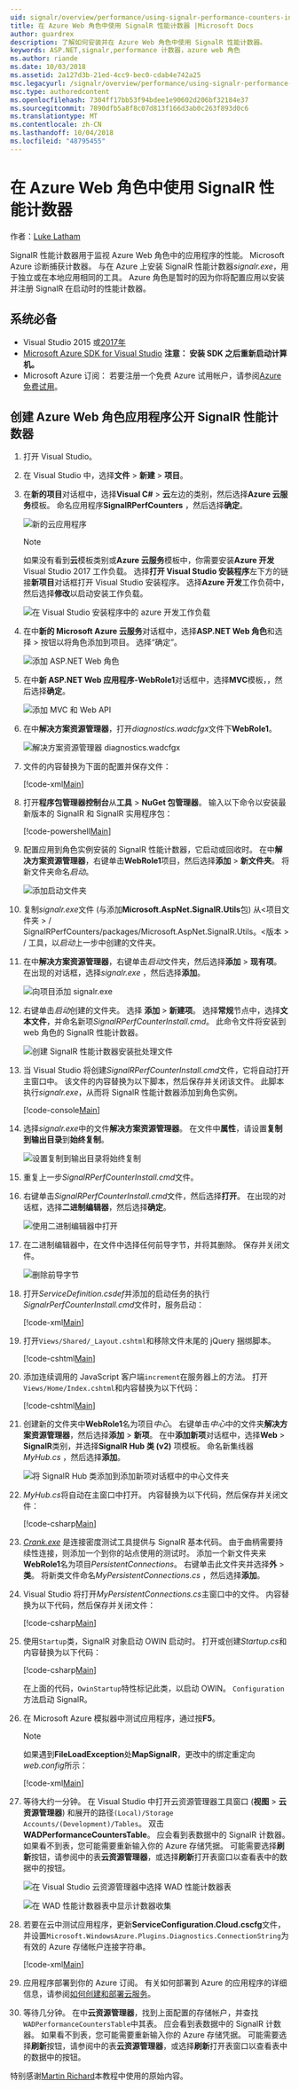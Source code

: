 ```yaml
---
uid: signalr/overview/performance/using-signalr-performance-counters-in-an-azure-web-role
title: 在 Azure Web 角色中使用 SignalR 性能计数器 |Microsoft Docs
author: guardrex
description: 了解如何安装并在 Azure Web 角色中使用 SignalR 性能计数器。
keywords: ASP.NET,signalr,performance 计数器，azure web 角色
ms.author: riande
ms.date: 10/03/2018
ms.assetid: 2a127d3b-21ed-4cc9-bec0-cdab4e742a25
msc.legacyurl: /signalr/overview/performance/using-signalr-performance-counters-in-an-azure-web-role
msc.type: authoredcontent
ms.openlocfilehash: 7304ff17bb53f94bdee1e90602d206bf32184e37
ms.sourcegitcommit: 7890dfb5a8f8c07d813f166d3ab0c263f893d0c6
ms.translationtype: MT
ms.contentlocale: zh-CN
ms.lasthandoff: 10/04/2018
ms.locfileid: "48795455"
---
```

# <a name="using-signalr-performance-counters-in-an-azure-web-role"></a>在 Azure Web 角色中使用 SignalR 性能计数器

作者：[Luke Latham](https://github.com/guardrex)

SignalR 性能计数器用于监视 Azure Web 角色中的应用程序的性能。 Microsoft Azure 诊断捕获计数器。 与在 Azure 上安装 SignalR 性能计数器*signalr.exe*，用于独立或在本地应用相同的工具。 Azure 角色是暂时的因为你将配置应用以安装并注册 SignalR 在启动时的性能计数器。

## <a name="prerequisites"></a>系统必备

* Visual Studio 2015 或[2017年](https://visualstudio.microsoft.com/downloads/?utm_medium=microsoft&utm_source=docs.microsoft.com&utm_campaign=button+cta&utm_content=download+vs2017)
* [Microsoft Azure SDK for Visual Studio](https://azure.microsoft.com/downloads/) **注意： 安装 SDK 之后重新启动计算机。**
* Microsoft Azure 订阅： 若要注册一个免费 Azure 试用帐户，请参阅[Azure 免费试用](https://azure.microsoft.com/free/)。

## <a name="creating-an-azure-web-role-application-that-exposes-signalr-performance-counters"></a>创建 Azure Web 角色应用程序公开 SignalR 性能计数器

1. 打开 Visual Studio。

2. 在 Visual Studio 中，选择**文件** > **新建** > **项目**。

3. 在**新的项目**对话框中，选择**Visual C#** > **云**左边的类别，然后选择**Azure 云服务**模板。 命名应用程序**SignalRPerfCounters** ，然后选择**确定**。

   ![新的云应用程序](using-signalr-performance-counters-in-an-azure-web-role/_static/image1.png)

   > [!NOTE]
   > 如果没有看到**云**模板类别或**Azure 云服务**模板中，你需要安装**Azure 开发**Visual Studio 2017 工作负载。 选择**打开 Visual Studio 安装程序**左下方的链接**新项目**对话框打开 Visual Studio 安装程序。 选择**Azure 开发**工作负荷中，然后选择**修改**以启动安装工作负载。
   >
   > ![在 Visual Studio 安装程序中的 azure 开发工作负载](using-signalr-performance-counters-in-an-azure-web-role/_static/azure-development-workload.png)

4. 在中**新的 Microsoft Azure 云服务**对话框中，选择**ASP.NET Web 角色**和选择 > 按钮以将角色添加到项目。 选择“确定”。

   ![添加 ASP.NET Web 角色](using-signalr-performance-counters-in-an-azure-web-role/_static/image2.png)

5. 在中**新 ASP.NET Web 应用程序-WebRole1**对话框中，选择**MVC**模板，，然后选择**确定**。

   ![添加 MVC 和 Web API](using-signalr-performance-counters-in-an-azure-web-role/_static/image3.png)

6. 在中**解决方案资源管理器**，打开*diagnostics.wadcfgx*文件下**WebRole1**。

   ![解决方案资源管理器 diagnostics.wadcfgx](using-signalr-performance-counters-in-an-azure-web-role/_static/image4.png)

7. 文件的内容替换为下面的配置并保存文件：

   [!code-xml[Main](using-signalr-performance-counters-in-an-azure-web-role/samples/sample1.xml)]

8. 打开**程序包管理器控制台**从**工具** > **NuGet 包管理器**。 输入以下命令以安装最新版本的 SignalR 和 SignalR 实用程序包：

   [!code-powershell[Main](using-signalr-performance-counters-in-an-azure-web-role/samples/sample2.ps1)]

9. 配置应用到角色实例安装的 SignalR 性能计数器，它启动或回收时。 在中**解决方案资源管理器**，右键单击**WebRole1**项目，然后选择**添加** > **新文件夹**。 将新文件夹命名*启动*。

   ![添加启动文件夹](using-signalr-performance-counters-in-an-azure-web-role/_static/image5.png)

10. 复制*signalr.exe*文件 (与添加**Microsoft.AspNet.SignalR.Utils**包) 从\<项目文件夹 > / SignalRPerfCounters/packages/Microsoft.AspNet.SignalR.Utils。\<版本 > / 工具，以*启动*上一步中创建的文件夹。

11. 在中**解决方案资源管理器**，右键单击*启动*文件夹，然后选择**添加** > **现有项**。 在出现的对话框，选择*signalr.exe* ，然后选择**添加**。

    ![向项目添加 signalr.exe](using-signalr-performance-counters-in-an-azure-web-role/_static/image6.png)

12. 右键单击*启动*创建的文件夹。 选择 **添加** > **新建项**。 选择**常规**节点中，选择**文本文件**，并命名新项*SignalRPerfCounterInstall.cmd*。 此命令文件将安装到 web 角色的 SignalR 性能计数器。

    ![创建 SignalR 性能计数器安装批处理文件](using-signalr-performance-counters-in-an-azure-web-role/_static/image7.png)

13. 当 Visual Studio 将创建*SignalRPerfCounterInstall.cmd*文件，它将自动打开主窗口中。 该文件的内容替换为以下脚本，然后保存并关闭该文件。 此脚本执行*signalr.exe*，从而将 SignalR 性能计数器添加到角色实例。

    [!code-console[Main](using-signalr-performance-counters-in-an-azure-web-role/samples/sample3.cmd)]

14. 选择*signalr.exe*中的文件**解决方案资源管理器**。 在文件中**属性**，请设置**复制到输出目录**到**始终复制**。

    ![设置复制到输出目录将始终复制](using-signalr-performance-counters-in-an-azure-web-role/_static/image8.png)

15. 重复上一步*SignalRPerfCounterInstall.cmd*文件。


16. 右键单击*SignalRPerfCounterInstall.cmd*文件，然后选择**打开**。 在出现的对话框，选择**二进制编辑器**，然后选择**确定**。

    ![使用二进制编辑器中打开](using-signalr-performance-counters-in-an-azure-web-role/_static/image9.png)

17. 在二进制编辑器中，在文件中选择任何前导字节，并将其删除。 保存并关闭文件。

    ![删除前导字节](using-signalr-performance-counters-in-an-azure-web-role/_static/image10.png)

18. 打开*ServiceDefinition.csdef*并添加的启动任务的执行*SignalrPerfCounterInstall.cmd*文件时，服务启动：

    [!code-xml[Main](using-signalr-performance-counters-in-an-azure-web-role/samples/sample4.xml?highlight=4-7)]

19. 打开`Views/Shared/_Layout.cshtml`和移除文件末尾的 jQuery 捆绑脚本。

    [!code-cshtml[Main](using-signalr-performance-counters-in-an-azure-web-role/samples/sample5.cshtml)]

20. 添加连续调用的 JavaScript 客户端`increment`在服务器上的方法。 打开`Views/Home/Index.cshtml`和内容替换为以下代码：

    [!code-cshtml[Main](using-signalr-performance-counters-in-an-azure-web-role/samples/sample6.cshtml)]

21. 创建新的文件夹中**WebRole1**名为项目*中心*。 右键单击*中心*中的文件夹**解决方案资源管理器**，然后选择**添加** > **新项**。 在中**添加新项**对话框中，选择**Web** > **SignalR**类别，并选择**SignalR Hub 类 (v2)** 项模板。 命名新集线器*MyHub.cs* ，然后选择**添加**。

    ![将 SignalR Hub 类添加到添加新项对话框中的中心文件夹](using-signalr-performance-counters-in-an-azure-web-role/_static/image13.png)

22. *MyHub.cs*将自动在主窗口中打开。 内容替换为以下代码，然后保存并关闭文件：

    [!code-csharp[Main](using-signalr-performance-counters-in-an-azure-web-role/samples/sample7.cs)]

23. *[Crank.exe](signalr-connection-density-testing-with-crank.md)* 是连接密度测试工具提供与 SignalR 基本代码。 由于曲柄需要持续性连接，则添加一个到你的站点使用的测试时。 添加一个新文件夹来**WebRole1**名为项目*PersistentConnections*。 右键单击此文件夹并选择**外** > **类**。 将新类文件命名*MyPersistentConnections.cs* ，然后选择**添加**。

24. Visual Studio 将打开*MyPersistentConnections.cs*主窗口中的文件。 内容替换为以下代码，然后保存并关闭文件：

    [!code-csharp[Main](using-signalr-performance-counters-in-an-azure-web-role/samples/sample8.cs)]

25. 使用`Startup`类，SignalR 对象启动 OWIN 启动时。 打开或创建*Startup.cs*和内容替换为以下代码：

    [!code-csharp[Main](using-signalr-performance-counters-in-an-azure-web-role/samples/sample9.cs)]

    在上面的代码，`OwinStartup`特性标记此类，以启动 OWIN。 `Configuration`方法启动 SignalR。

26. 在 Microsoft Azure 模拟器中测试应用程序，通过按**F5**。

    > [!NOTE]
    > 如果遇到**FileLoadException**处**MapSignalR**，更改中的绑定重定向*web.config*所示：

    [!code-xml[Main](using-signalr-performance-counters-in-an-azure-web-role/samples/sample12.xml?highlight=3,7)]

27. 等待大约一分钟。 在 Visual Studio 中打开云资源管理器工具窗口 (**视图** > **云资源管理器**) 和展开的路径`(Local)/Storage Accounts/(Development)/Tables`。 双击**WADPerformanceCountersTable**。 应会看到表数据中的 SignalR 计数器。 如果看不到表，您可能需要重新输入你的 Azure 存储凭据。 可能需要选择**刷新**按钮，请参阅中的表**云资源管理器**，或选择**刷新**打开表窗口以查看表中的数据中的按钮。

    ![在 Visual Studio 云资源管理器中选择 WAD 性能计数器表](using-signalr-performance-counters-in-an-azure-web-role/_static/image11.png)

    ![在 WAD 性能计数器表中显示计数器收集](using-signalr-performance-counters-in-an-azure-web-role/_static/image12.png)

28. 若要在云中测试应用程序，更新**ServiceConfiguration.Cloud.cscfg**文件，并设置`Microsoft.WindowsAzure.Plugins.Diagnostics.ConnectionString`为有效的 Azure 存储帐户连接字符串。

    [!code-xml[Main](using-signalr-performance-counters-in-an-azure-web-role/samples/sample10.xml)]

29. 应用程序部署到你的 Azure 订阅。 有关如何部署到 Azure 的应用程序的详细信息，请参阅[如何创建和部署云服务](https://docs.microsoft.com/azure/cloud-services/cloud-services-how-to-create-deploy)。

30. 等待几分钟。 在中**云资源管理器**，找到上面配置的存储帐户，并查找`WADPerformanceCountersTable`中其表。 应会看到表数据中的 SignalR 计数器。 如果看不到表，您可能需要重新输入你的 Azure 存储凭据。 可能需要选择**刷新**按钮，请参阅中的表**云资源管理器**，或选择**刷新**打开表窗口以查看表中的数据中的按钮。

特别感谢[Martin Richard](https://social.msdn.microsoft.com/profile/Martin+Richard)本教程中使用的原始内容。
